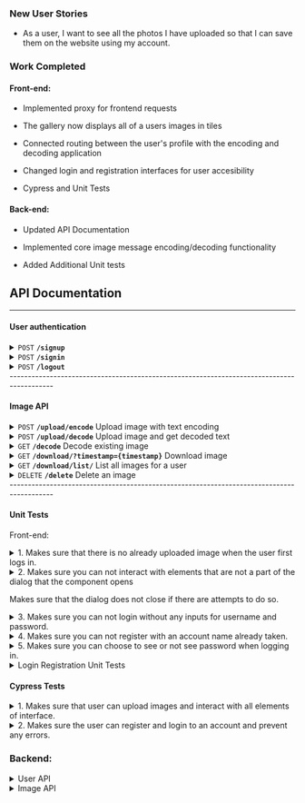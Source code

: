 ### New User Stories

- As a user, I want to see all the photos I have uploaded so that I can save them on the website using my account.


### Work Completed

 #### Front-end:

- Implemented proxy for frontend requests

- The gallery now displays all of a users images in tiles

- Connected routing between the user's profile with the encoding and decoding application

- Changed login and registration interfaces for user accesibility

- Cypress and Unit Tests


 #### Back-end:


- Updated API Documentation

- Implemented core image message encoding/decoding functionality

- Added Additional Unit tests



## API Documentation
------------------------------------------------------------------------------------------

#### User authentication

<details>
 <summary><code>POST</code> <code><b>/signup</b></code></summary>

#### Parameters
**Credentials**

  ```json
{
    "username": "[username]",
    "password": "[password]"
}
```


#### Responses
**Code** : `200 OK`

  -User signed up
  
**Code** : `400 BAD REQUEST`
  
  -Missing username or password

**Code** : `409 CONFLICT`
  
  -Username taken
  
</details>

<details>
 <summary><code>POST</code> <code><b>/signin</b></code></summary>

#### Parameters
**Credentials**

  ```json
{
    "username": "[username]",
    "password": "[password]"
}
```


#### Responses
**Code** : `200 OK`

**Cookie**

```json
{
    "Name":  "session_token",
    "Value": "[unique session token]"
    "Expires": "[Expiration time]"
}
```
**Code** : `400 BAD REQUEST`
  
  -Missing username or password
  
**Code** : `401 UNAUTHORIZED`
  
  -Username or password incorrect 

</details>

<details>
 <summary><code>POST</code> <code><b>/logout</b></code></summary>

#### Parameters
**Cookie**

```json
{
    "Name":  "session_token",
    "Value": "[unique session token]"
    "Expires": "[Expiration time]"
}
```
#### Responses
**Code** : `200 OK`

  -User signed out
 
**Code** : `401 UNAUTHORIZED`
  
  -Cookie not set or bad token

</details>
------------------------------------------------------------------------------------------

#### Image API
<details>
 <summary><code>POST</code> <code><b>/upload/encode</b></code> Upload image with text encoding</summary>

#### Parameters
**Cookie authentication required**

```json
{
    "Name":  "session_token",
    "Value": "[unique session token]"
    "Expires": "[Expiration time]"
}
```

**Multipart form**
 
form enctype="multipart/form-data"
| input type  | Name        |  Value      |
| ----------- | ----------- | ----------- |
| file        | uploadfile  | -           |
| Text        | imagetext   | -           |
| submit      | -           | upload      |
#### Responses
**Code** : `200 OK`

  -Upload and encode success
 
**Code** : `400 BAD REQUEST`
  
  -Wrong file type. Only .jpeg .png .jpg allowed

**Code** : `401 UNAUTHORIZED`
  
  -Cookie not set or bad token

</details>

<details>
 <summary><code>POST</code> <code><b>/upload/decode</b></code> Upload image and get decoded text</summary>

#### Parameters
 
\*No authentication required
 
**Multipart form**
 
form enctype="multipart/form-data"
| input type  | Name        |  Value      |
| ----------- | ----------- | ----------- |
| file        | uploadfile  | -           |
| Text        | imagetext   | -           |
| submit      | -           | upload      |
#### Responses
**Code** : `200 OK`
```json
{
    "imageCode":  "[decoded image text]",
}
```
  -Upload and encode success
 
**Code** : `400 BAD REQUEST`
  
  -Wrong file type. Only .jpeg .png .jpg allowed

</details>

<details>
 <summary><code>GET</code> <code><b>/decode</b></code> Decode existing image</summary>

#### Parameters
**Cookie authentication required**

```json
{
    "Name":  "session_token",
    "Value": "[unique session token]"
    "Expires": "[Expiration time]"
}
```
**Image timestamp**

```json
{
    "timestamp":  "[image timestamp]",
}
```
 
#### Responses
**Code** : `200 OK`
```json
{
    "imageCode":  "[decoded image text]",
}
```
  -Upload and encode success
 
**Code** : `400 BAD REQUEST`
  
  -Cannot find image in database
 
**Code** : `401 UNAUTHORIZED`
  
  -Cookie not set or bad token
 
**Code** : `500 INTERNAL SERVER ERROR`
  
  -Cannot find image in file system

</details>

<details>
 <summary><code>GET</code> <code><b>/download/?timestamp={timestamp}</b></code> Download image</summary>

#### Parameters
**Cookie authentication required**

```json
{
    "Name":  "session_token",
    "Value": "[unique session token]"
    "Expires": "[Expiration time]"
}
```
 
#### Responses
**Code** : `200 OK`

 Content-Type="application/octet-stream"
 
  -Send image
 
**Code** : `400 BAD REQUEST`
  
  -Cannot find image in database
 
**Code** : `401 UNAUTHORIZED`
  
  -Cookie not set or bad token
 
**Code** : `500 INTERNAL SERVER ERROR`
  
  -Cannot find image in file system

</details>

<details>
 <summary><code>GET</code> <code><b>/download/list/</b></code> List all images for a user</summary>

#### Parameters
**Cookie authentication required**

```json
{
    "Name":  "session_token",
    "Value": "[unique session token]"
    "Expires": "[Expiration time]"
}
```
 
#### Responses
**Code** : `200 OK`

  -Lists all images 
```json
[{
    "id":  "[image id]",
    "token": "[user token]",
    "timestamp": "[image timestamp]",
    "extention": "[image extention]"
}]
```

 
**Code** : `400 BAD REQUEST`
  
  -Cannot find image in database
 
**Code** : `401 UNAUTHORIZED`
  
  -Cookie not set or bad token

</details>

<details>
 <summary><code>DELETE</code> <code><b>/delete</b></code> Delete an image</summary>

#### Parameters
**Cookie authentication required**

```json
{
    "Name":  "session_token",
    "Value": "[unique session token]"
    "Expires": "[Expiration time]"
}
```
 
**Image timestamp**

```json
{
    "timestamp":  "[image timestamp]",
}
```
 
#### Responses
**Code** : `200 OK`
 
  -Image deleted
 
**Code** : `404 NOT FOUND`
  
  -Cannot find image in database
 
**Code** : `401 UNAUTHORIZED`
  
  -Cookie not set or bad token
 
**Code** : `500 INTERNAL SERVER ERROR`
  
  -Cannot find image in file system

</details>
------------------------------------------------------------------------------------------

#### Unit Tests

Front-end:
<details>
 <summary>1. Makes sure that there is no already uploaded image when the user first logs in.</summary> 
  
   -Mounts Upload Component
 
   -Checks whether the text
 
    is not the default.
 </details>
 <details>
 <summary>2. Makes sure you can not interact with elements that are not a part of the dialog that the component opens
  
  Makes sure that the dialog does not close if there are attempts to do so.</summary> 
  
   -Mounts Upload Component
 
   -Clicks on Decode twice
 
   -Catches error that Decode can not be interacted with
 </details>
 <details>
   <summary>3. Makes sure you can not login without any inputs for username and password.</summary> 
  
   -Mounts Login Component
 
   -Click on Login button
 
   -Catches error and display error message, Username or password in invalid
 </details>
 <details>
  <summary>4. Makes sure you can not register with an account name already taken.</summary> 
  
   -Mounts Register Component
 
   -Inputs registerUsername and registerPassword
 
   -Click on Register button
 
   -Catches error and display error message, Username is already taken
 </details>
 <details>
  <summary>5. Makes sure you can choose to see or not see password when logging in.</summary> 
  
   -Mounts Login Component
 
   -Inputs loginUsername and loginPassword
 
   -Clicks on fa eye icon
 
   -Checks current type of password input, password or text
 </details>


<details>
 <summary>Login Registration Unit Tests</summary>
 
 <summary>AppComponent</summary>
 
    - Should create the app and load content
 
    - Should create the base for the website and contains the content from routing.
 <summary>LoginComponent</summary>
 
    - Should allow user to login
 
    - The user should be able to input the username and password text boxes.
 
    - Should allow user to show/hide password
 
    - By clicking the eye icon towards the right of the password box should show or hide the password.
 
    - Should start with the empty inputs
 
    - Both text boxes should begin as empty when the user loads onto the login page.
 
<summary>RegisterComponent</summary>
 
    - Should allow user to register
 
    - The user should be able to select the registration button once inputting valid answers.
 
    - Should allow user to cancel registration
 
    - By clicking on the cancel button the website will route the user back to the login page with empty input boxes.
 
    - Should allow user to input in all boxes
 
    - The user should be able to input the username and password text boxes.
 
    - User should not be allowed the same username as one in the database.
<summary>ProfileComponent</summary>
 
    - Should bring the user to their profile page.
 
    - Should allow user to start a new task.
 
    - Should allow user to logout.
<summary>AuthWebComponent</summary>
 
    - Should authorize users when inputting correct credentials.
 
    - Should deny users with incorrect credentials.
<summary>WarningsComponent</summary>
 
    - Should clear warnings
 
    - When the user clicks on the remove button, fade the error messages.
 
    - Should be the correct warnings
 
    - Push the correct type of warning for the correct errors.
 
    - Should push warnings
 
    - Push one of the four types of warnings available to the screen.
 
    -Inputs loginUsername and loginPassword
 
 </details>
  
  
 #### Cypress Tests
 <details>
 <summary>1. Makes sure that user can upload images and interact with all elements of interface.</summary> 
  
   -Goes to localhost
 
   -Uploads file from repository
 
   -Clicks on encode and exits
 
   -Clicks on decode and exits
 </details>

 <details>
  <summary>2. Makes sure the user can register and login to an account and prevent any errors.</summary>
Using Cypress with the End to End testing.
 
   -Starts user on login page
 
   -Allow users to register new accounts
 
   -Prevent account registration with same username
 
   -Logging in and logging out
 
   -Bringing users to their profile page
  
  <code>
  describe('PhotoBomb Run Through', () => {
  it('Visits the login page', () => {
    //check initial login page
    cy.visit('http://localhost:4200');
    cy.contains("PhotoBomb");
    cy.contains("LOGIN");
    cy.url().should('includes', 'signin');

    //try signing in with new username and password
    cy.get('[id="loginUsername"]').type('CoolUsername');
    cy.get('[id="loginPassword"]').type('SuperSecretPassword');

    //show off hidden password function
    cy.get('[id="hider"]').click();
    
    //check to see if user exists
    cy.get('[id="login"]').click();
    cy.contains("Username or password is invalid.");

    //register for the account
    cy.get('[id="switch"]').click();

    //check register page
    cy.contains("REGISTER");
    cy.url().should('includes', 'signup');

    //create the user that was attempted
    cy.get('[id="registerUsername"]').type('CoolUsername');
    cy.get('[id="registerPassword"]').type('SuperSecretPassword');

    //register
    cy.get('[id="register"]').click();

    //should send user back to login screen
    cy.url().should('includes', 'signin');

    //log in using credentials
    cy.get('[id="loginUsername"]').type('CoolUsername');
    cy.get('[id="loginPassword"]').type('SuperSecretPassword');

    //show off hidden password function
    cy.get('[id="hider"]').click();

    //login
    cy.get('[id="login"]').click();

    //contains profile features
    cy.contains("New");
    cy.contains("Logout");

    //now logout
    cy.get('[id="logout"]').click();

    //should be on login page
    cy.url().should('includes', 'signin');

    //trying login with incorrect username
    cy.get('[id="loginUsername"]').type('CoolUsernameWrong');
    cy.get('[id="loginPassword"]').type('SuperSecretPassword');
    cy.get('[id="hider"]').click();
    cy.get('[id="login"]').click();
    cy.contains("Username or password is invalid.");

    //clear fields
    cy.get('[id="loginUsername"]').type('{selectall}{backspace}')
    cy.get('[id="loginPassword"]').type('{selectall}{backspace}')

    //trying to login with incorrect password
    cy.get('[id="loginUsername"]').type('CoolUsername');
    cy.get('[id="loginPassword"]').type('SuperWrongPassword');
    cy.get('[id="login"]').click();
    cy.contains("Username or password is invalid.");

    //clear fields
    cy.get('[id="loginUsername"]').type('{selectall}{backspace}')
    cy.get('[id="loginPassword"]').type('{selectall}{backspace}')

    //login in correctly
    cy.get('[id="loginUsername"]').type('CoolUsername');
    cy.get('[id="loginPassword"]').type('SuperSecretPassword');
    cy.get('[id="login"]').click();

    //logout
    cy.get('[id="logout"]').click();

    //register new account but try using first username
    //register for the account
    cy.get('[id="switch"]').click();

    //check register page
    cy.contains("REGISTER");
    cy.url().should('includes', 'signup');

    //create the user that was attempted
    cy.get('[id="registerUsername"]').type('CoolUsername');
    cy.get('[id="registerPassword"]').type('NewPassword');
    cy.get('[id="register"]').click();

    //creation error
    cy.contains("Username is taken");

    //clear fields
    cy.get('[id="registerUsername"]').type('{selectall}{backspace}')
    cy.get('[id="registerPassword"]').type('{selectall}{backspace}')

    //enter new username
    cy.get('[id="registerUsername"]').type('NewUsername');
    cy.get('[id="registerPassword"]').type('NewPassword');
    cy.get('[id="register"]').click();

    //should send user back to login screen
    cy.url().should('includes', 'signin');

    //log in using new credentials
    cy.get('[id="loginUsername"]').type('NewUsername');
    cy.get('[id="loginPassword"]').type('NewPassword');
    cy.get('[id="hider"]').click();
    cy.get('[id="login"]').click();
  })


})
  </code>
</details>


### Backend:

<details> <summary>User API</summary>

Tests are run on every function to ensure signup, signin, and logout works

Tested scenarios include:
- Empty requests
- Requests with wrong format
- Non existant user for signin
- Wrong password for signin
- Malformed/missing cookies
- Already taken username for signup
- Missing username/password
- Correct requests

</details>

<details> <summary>Image API</summary>

Tests are run on every function of imageControllers.go

Tested scenarios include:
- Bad authentitation
- Wrong filetype
- Bad/missing data
- Attempts to get nonexistant images
- Attempting to encode an image with too long of a message
- Encoding/Decoding both png and jpg images
